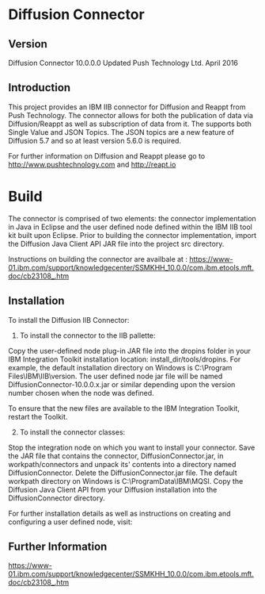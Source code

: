 # Diffusion Connector

## Version

Diffusion Connector 10.0.0.0 Updated
Push Technology Ltd.
April 2016

## Introduction

This project provides an IBM IIB connector for Diffusion and Reappt from Push Technology. The connector allows for both
the publication of data via Diffusion/Reappt as well as subscription of data from it.  The supports both Single Value 
and JSON Topics. The JSON topics are a new feature of Diffusion 5.7 and so at least version 5.6.0 is required.

For further information on Diffusion and Reappt please go to http://www.pushtechnology.com and http://reapt.io

# Build

The connector is comprised of two elements: the connector implementation in Java in Eclipse and the user defined node defined within the 
IBM IIB tool kit built upon Eclipse. Prior to building the connector implementation, import the Diffusion Java Client API JAR file into 
the project src directory.

Instructions on building the connector are availbale at : https://www-01.ibm.com/support/knowledgecenter/SSMKHH_10.0.0/com.ibm.etools.mft.doc/cb23108_.htm

## Installation

To install the Diffusion IIB Connector:

1. To install the connector to the IIB pallette:

Copy the user-defined node plug-in JAR file into the dropins folder in your IBM Integration Toolkit installation location: install_dir/tools/dropins.
For example, the default installation directory on Windows is C:\Program Files\IBM\IIB\version\. The user defined node jar file will be named
DiffusionConnector-10.0.0.x.jar or similar depending upon the version number chosen when the node was defined.

To ensure that the new files are available to the IBM Integration Toolkit, restart the Toolkit.

2. To install the connector classes:

Stop the integration node on which you want to install your connector.
Save the JAR file that contains the connector, DiffusionConnector.jar, in workpath/connectors and unpack its' contents into a directory named 
DiffusionConnector. Delete the DiffusionConnector.jar file. The default workpath directory on Windows is C:\ProgramData\IBM\MQSI. Copy the Diffusion 
Java Client API from your Diffusion installation into the DiffusionConnector directory.

For further installation details as well as instructions on creating and configuring a user defined node, visit:

## Further Information

https://www-01.ibm.com/support/knowledgecenter/SSMKHH_10.0.0/com.ibm.etools.mft.doc/cb23108_.htm

 